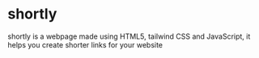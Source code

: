 # shortly
shortly is a webpage made using HTML5, tailwind CSS and JavaScript, it helps you create shorter links for your website

